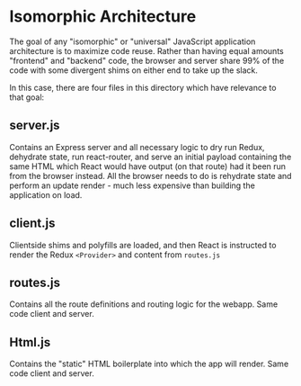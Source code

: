 # Isomorphic Architecture
The goal of any "isomorphic" or "universal" JavaScript application architecture is to maximize code reuse. Rather than having equal amounts "frontend" and "backend" code, the browser and server share 99% of the code with some divergent shims on either end to take up the slack.

In this case, there are four files in this directory which have relevance to that goal:

## server.js
Contains an Express server and all necessary logic to dry run Redux, dehydrate state, run react-router, and serve an initial payload containing the same HTML which React would have output (on that route) had it been run from the browser instead. All the browser needs to do is rehydrate state and perform an update render - much less expensive than building the application on load.

## client.js
Clientside shims and polyfills are loaded, and then React is instructed to render the Redux `<Provider>` and content from `routes.js`

## routes.js
Contains all the route definitions and routing logic for the webapp. Same code client and server.

## Html.js
Contains the "static" HTML boilerplate into which the app will render. Same code client and server.
